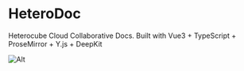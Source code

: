 # HeteroDoc

Heterocube Cloud Collaborative Docs.
Built with Vue3 + TypeScript + ProseMirror + Y.js + DeepKit

![Alt](https://repobeats.axiom.co/api/embed/a5d625fc9d54510f302e8089c91208ca451a0ff6.svg "Repobeats analytics image")
